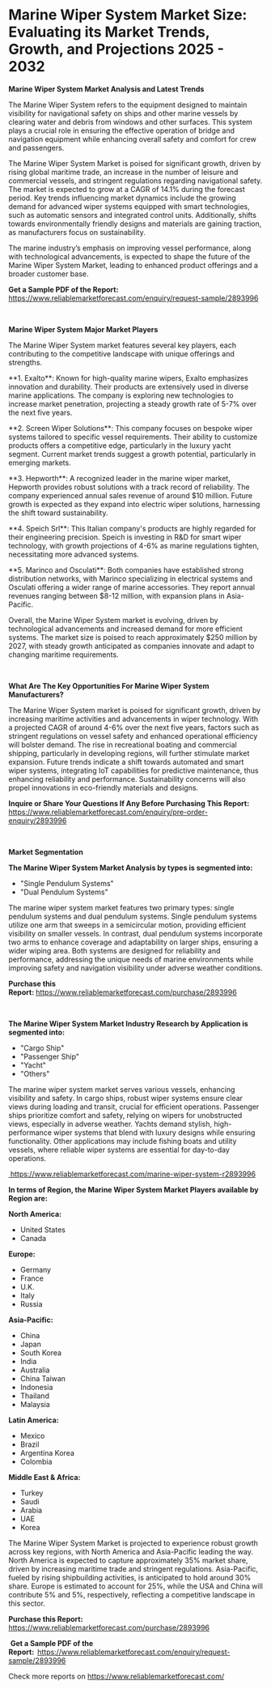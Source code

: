 <p><h1>Marine Wiper System Market Size: Evaluating its Market Trends, Growth, and Projections 2025 - 2032</h1></p><p><strong>Marine Wiper System Market Analysis and Latest Trends</strong></p>
<p><p>The Marine Wiper System refers to the equipment designed to maintain visibility for navigational safety on ships and other marine vessels by clearing water and debris from windows and other surfaces. This system plays a crucial role in ensuring the effective operation of bridge and navigation equipment while enhancing overall safety and comfort for crew and passengers.</p><p>The Marine Wiper System Market is poised for significant growth, driven by rising global maritime trade, an increase in the number of leisure and commercial vessels, and stringent regulations regarding navigational safety. The market is expected to grow at a CAGR of 14.1% during the forecast period. Key trends influencing market dynamics include the growing demand for advanced wiper systems equipped with smart technologies, such as automatic sensors and integrated control units. Additionally, shifts towards environmentally friendly designs and materials are gaining traction, as manufacturers focus on sustainability. </p><p>The marine industry’s emphasis on improving vessel performance, along with technological advancements, is expected to shape the future of the Marine Wiper System Market, leading to enhanced product offerings and a broader customer base.</p></p>
<p><strong>Get a Sample PDF of the Report:&nbsp;</strong> <a href="https://www.reliablemarketforecast.com/enquiry/request-sample/2893996?utm_campaign=3182&utm_medium=2&utm_source=Github&utm_content=ia&utm_term=15032025&utm_id=marine-wiper-system">https://www.reliablemarketforecast.com/enquiry/request-sample/2893996</a></p>
<p>&nbsp;</p>
<p><strong>Marine Wiper System Major Market Players</strong></p>
<p><p>The Marine Wiper System market features several key players, each contributing to the competitive landscape with unique offerings and strengths. </p><p>**1. Exalto**: Known for high-quality marine wipers, Exalto emphasizes innovation and durability. Their products are extensively used in diverse marine applications. The company is exploring new technologies to increase market penetration, projecting a steady growth rate of 5-7% over the next five years.</p><p>**2. Screen Wiper Solutions**: This company focuses on bespoke wiper systems tailored to specific vessel requirements. Their ability to customize products offers a competitive edge, particularly in the luxury yacht segment. Current market trends suggest a growth potential, particularly in emerging markets.</p><p>**3. Hepworth**: A recognized leader in the marine wiper market, Hepworth provides robust solutions with a track record of reliability. The company experienced annual sales revenue of around $10 million. Future growth is expected as they expand into electric wiper solutions, harnessing the shift toward sustainability.</p><p>**4. Speich Srl**: This Italian company's products are highly regarded for their engineering precision. Speich is investing in R&D for smart wiper technology, with growth projections of 4-6% as marine regulations tighten, necessitating more advanced systems.</p><p>**5. Marinco and Osculati**: Both companies have established strong distribution networks, with Marinco specializing in electrical systems and Osculati offering a wider range of marine accessories. They report annual revenues ranging between $8-12 million, with expansion plans in Asia-Pacific.</p><p>Overall, the Marine Wiper System market is evolving, driven by technological advancements and increased demand for more efficient systems. The market size is poised to reach approximately $250 million by 2027, with steady growth anticipated as companies innovate and adapt to changing maritime requirements.</p></p>
<p>&nbsp;</p>
<p><strong>What Are The Key Opportunities For Marine Wiper System Manufacturers?</strong></p>
<p><p>The Marine Wiper System market is poised for significant growth, driven by increasing maritime activities and advancements in wiper technology. With a projected CAGR of around 4-6% over the next five years, factors such as stringent regulations on vessel safety and enhanced operational efficiency will bolster demand. The rise in recreational boating and commercial shipping, particularly in developing regions, will further stimulate market expansion. Future trends indicate a shift towards automated and smart wiper systems, integrating IoT capabilities for predictive maintenance, thus enhancing reliability and performance. Sustainability concerns will also propel innovations in eco-friendly materials and designs.</p></p>
<p><strong>Inquire or Share Your Questions If Any Before Purchasing This Report:</strong> <a href="https://www.reliablemarketforecast.com/enquiry/pre-order-enquiry/2893996?utm_campaign=3182&utm_medium=2&utm_source=Github&utm_content=ia&utm_term=15032025&utm_id=marine-wiper-system">https://www.reliablemarketforecast.com/enquiry/pre-order-enquiry/2893996</a></p>
<p>&nbsp;</p>
<p><strong>Market Segmentation</strong></p>
<p><strong>The Marine Wiper System Market Analysis by types is segmented into:</strong></p>
<p><ul><li>"Single Pendulum Systems"</li><li>"Dual Pendulum Systems"</li></ul></p>
<p><p>The marine wiper system market features two primary types: single pendulum systems and dual pendulum systems. Single pendulum systems utilize one arm that sweeps in a semicircular motion, providing efficient visibility on smaller vessels. In contrast, dual pendulum systems incorporate two arms to enhance coverage and adaptability on larger ships, ensuring a wider wiping area. Both systems are designed for reliability and performance, addressing the unique needs of marine environments while improving safety and navigation visibility under adverse weather conditions.</p></p>
<p><strong>Purchase this Report:&nbsp;</strong><a href="https://www.reliablemarketforecast.com/purchase/2893996?utm_campaign=3182&utm_medium=2&utm_source=Github&utm_content=ia&utm_term=15032025&utm_id=marine-wiper-system">https://www.reliablemarketforecast.com/purchase/2893996</a></p>
<p>&nbsp;</p>
<p><strong>The Marine Wiper System Market Industry Research by Application is segmented into:</strong></p>
<p><ul><li>"Cargo Ship"</li><li>"Passenger Ship"</li><li>"Yacht"</li><li>"Others"</li></ul></p>
<p><p>The marine wiper system market serves various vessels, enhancing visibility and safety. In cargo ships, robust wiper systems ensure clear views during loading and transit, crucial for efficient operations. Passenger ships prioritize comfort and safety, relying on wipers for unobstructed views, especially in adverse weather. Yachts demand stylish, high-performance wiper systems that blend with luxury designs while ensuring functionality. Other applications may include fishing boats and utility vessels, where reliable wiper systems are essential for day-to-day operations.</p></p>
<p><a href="https://www.reliablemarketforecast.com/marine-wiper-system-r2893996?utm_campaign=3182&utm_medium=2&utm_source=Github&utm_content=ia&utm_term=15032025&utm_id=marine-wiper-system">&nbsp;https://www.reliablemarketforecast.com/marine-wiper-system-r2893996</a></p>
<p><strong>In terms of Region, the Marine Wiper System Market Players available by Region are:</strong></p>
<p>
    <p> <strong> North America: </strong>
        <ul>
            <li>United States</li>
            <li>Canada</li>
        </ul>
        </p> 
    <p> <strong> Europe: </strong>
        <ul>
            <li>Germany</li>
            <li>France</li>
            <li>U.K.</li>
            <li>Italy</li>
            <li>Russia</li>
        </ul>
        </p> 
    <p> <strong> Asia-Pacific: </strong>
        <ul>
            <li>China</li>
            <li>Japan</li>
            <li>South Korea</li>
            <li>India</li>
            <li>Australia</li>
            <li>China Taiwan</li>
            <li>Indonesia</li>
            <li>Thailand</li>
            <li>Malaysia</li>
        </ul>
        </p> 
    <p> <strong> Latin America: </strong>
        <ul>
            <li>Mexico</li>
            <li>Brazil</li>
            <li>Argentina Korea</li>
            <li>Colombia</li>
        </ul>
        </p> 
    <p> <strong> Middle East & Africa: </strong>
        <ul>
            <li>Turkey</li>
            <li>Saudi</li>
            <li>Arabia</li>
            <li>UAE</li>
            <li>Korea</li>
        </ul>
    </p>
    </p>
<p><p>The Marine Wiper System Market is projected to experience robust growth across key regions, with North America and Asia-Pacific leading the way. North America is expected to capture approximately 35% market share, driven by increasing maritime trade and stringent regulations. Asia-Pacific, fueled by rising shipbuilding activities, is anticipated to hold around 30% share. Europe is estimated to account for 25%, while the USA and China will contribute 5% and 5%, respectively, reflecting a competitive landscape in this sector.</p></p>
<p><strong>Purchase this Report: </strong><a href="https://www.reliablemarketforecast.com/purchase/2893996?utm_campaign=3182&utm_medium=2&utm_source=Github&utm_content=ia&utm_term=15032025&utm_id=marine-wiper-system">https://www.reliablemarketforecast.com/purchase/2893996</a></p>
<p>&nbsp;<strong>Get a Sample PDF of the Report:&nbsp;&nbsp;</strong><a href="https://www.reliablemarketforecast.com/enquiry/request-sample/2893996?utm_campaign=3182&utm_medium=2&utm_source=Github&utm_content=ia&utm_term=15032025&utm_id=marine-wiper-system">https://www.reliablemarketforecast.com/enquiry/request-sample/2893996</a></p>
<p><strong></strong></p>
<p>Check more reports on <a href="https://www.reliablemarketforecast.com/?utm_campaign=3182&utm_medium=2&utm_source=Github&utm_content=ia&utm_term=15032025&utm_id=marine-wiper-system">https://www.reliablemarketforecast.com/</a></p>